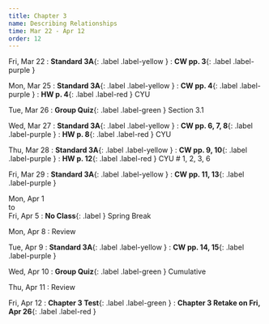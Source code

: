 ```yaml
---
title: Chapter 3
name: Describing Relationships
time: Mar 22 - Apr 12
order: 12
---
```


<!-- : **Standard 2.1**{: .label .label-yellow }
: **CW pp. 3, 4**{: .label .label-purple }
: **Group Quiz**{: .label .label-green } Section 2.1
: **Test Retake**{: .label .label-red} Chapter 4 Retake
: **No School**{: .label } Staff PD Day
: Practice
: **Chapter 2 Test**{: .label .label-green }
: **Chapter 2 Retake on Wed, 10/18**{: .label .label-red } -->

Fri, Mar 22
: **Standard 3A**{: .label .label-yellow }
: **CW pp. 3**{: .label .label-purple }

Mon, Mar 25
: **Standard 3A**{: .label .label-yellow }
: **CW pp. 4**{: .label .label-purple }
: **HW p. 4**{: .label .label-red } CYU

Tue, Mar 26
: **Group Quiz**{: .label .label-green } Section 3.1

Wed, Mar 27
: **Standard 3A**{: .label .label-yellow }
: **CW pp. 6, 7, 8**{: .label .label-purple }
: **HW p. 8**{: .label .label-red } CYU

Thu, Mar 28
: **Standard 3A**{: .label .label-yellow }
: **CW pp. 9, 10**{: .label .label-purple }
: **HW p. 12**{: .label .label-red } CYU # 1, 2, 3, 6

Fri, Mar 29
: **Standard 3A**{: .label .label-yellow }
: **CW pp. 11, 13**{: .label .label-purple }

Mon, Apr 1 <br>to<br> Fri, Apr 5
: **No Class**{: .label } Spring Break

Mon, Apr 8
: Review

Tue, Apr 9
: **Standard 3A**{: .label .label-yellow }
: **CW pp. 14, 15**{: .label .label-purple }

Wed, Apr 10
: **Group Quiz**{: .label .label-green } Cumulative

Thu, Apr 11
: Review

Fri, Apr 12
: **Chapter 3 Test**{: .label .label-green }
: **Chapter 3 Retake on Fri, Apr 26**{: .label .label-red }

<!-- 
Mon, Apr 15


Tue, Apr 16


Wed, Apr 17


Thu, Apr 18


Fri, Apr 19


Mon, Apr 22


Tue, Apr 23


Wed, Apr 24


Thu, Apr 25


Fri, Apr 26


Mon, Apr 29


Tue, Apr 30


Wed, May 1


Thu, May 2


Fri, May 3


Mon, May 6


Tue, May 7


Wed, May 8


Thu, May 9


Fri, May 10


Mon, May 13


Tue, May 14


Wed, May 15


Thu, May 16


Fri, May 17
: **No Class**{: .label } Malcolm X's Birthday


Mon, May 20


Tue, May 21


Wed, May 22


Thu, May 23


Fri, May 24


Mon, May 27
: **No Class**{: .label } Memorial Day


Tue, May 28


Wed, May 29
: **Finals: P1, P2**{: .label }

Thu, May 30
: **Finals: P3, P4**{: .label }

Fri, May 31
: **Finals: P5, P6**{: .label }

Mon, Jun 3
: **Minimum Day**{: .label}

Tue, Jun 4
: **Minimum Day**{: .label} Last Day of School! -->